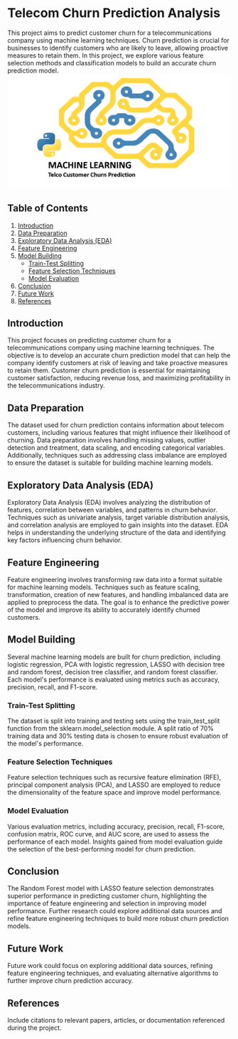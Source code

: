 # Telecom Churn Prediction Analysis


This project aims to predict customer churn for a telecommunications company using machine learning techniques. Churn prediction is crucial for businesses to identify customers who are likely to leave, allowing proactive measures to retain them. In this project, we explore various feature selection methods and classification models to build an accurate churn prediction model.
![Telecom churn image](telecom.png)

## Table of Contents
1. [Introduction](#introduction)
2. [Data Preparation](#data-preparation)
3. [Exploratory Data Analysis (EDA)](#exploratory-data-analysis-eda)
4. [Feature Engineering](#feature-engineering)
5. [Model Building](#model-building)
   - [Train-Test Splitting](#train-test-splitting)
   - [Feature Selection Techniques](#feature-selection-techniques)
   - [Model Evaluation](#model-evaluation)
6. [Conclusion](#conclusion)
7. [Future Work](#future-work)
8. [References](#references)

## Introduction <a name="introduction"></a>
This project focuses on predicting customer churn for a telecommunications company using machine learning techniques. The objective is to develop an accurate churn prediction model that can help the company identify customers at risk of leaving and take proactive measures to retain them. Customer churn prediction is essential for maintaining customer satisfaction, reducing revenue loss, and maximizing profitability in the telecommunications industry.

## Data Preparation <a name="data-preparation"></a>
The dataset used for churn prediction contains information about telecom customers, including various features that might influence their likelihood of churning. Data preparation involves handling missing values, outlier detection and treatment, data scaling, and encoding categorical variables. Additionally, techniques such as addressing class imbalance are employed to ensure the dataset is suitable for building machine learning models.

## Exploratory Data Analysis (EDA) <a name="exploratory-data-analysis-eda"></a>
Exploratory Data Analysis (EDA) involves analyzing the distribution of features, correlation between variables, and patterns in churn behavior. Techniques such as univariate analysis, target variable distribution analysis, and correlation analysis are employed to gain insights into the dataset. EDA helps in understanding the underlying structure of the data and identifying key factors influencing churn behavior.

## Feature Engineering <a name="feature-engineering"></a>
Feature engineering involves transforming raw data into a format suitable for machine learning models. Techniques such as feature scaling, transformation, creation of new features, and handling imbalanced data are applied to preprocess the data. The goal is to enhance the predictive power of the model and improve its ability to accurately identify churned customers.

## Model Building <a name="model-building"></a>
Several machine learning models are built for churn prediction, including logistic regression, PCA with logistic regression, LASSO with decision tree and random forest, decision tree classifier, and random forest classifier. Each model's performance is evaluated using metrics such as accuracy, precision, recall, and F1-score.

### Train-Test Splitting <a name="train-test-splitting"></a>
The dataset is split into training and testing sets using the train_test_split function from the sklearn.model_selection module. A split ratio of 70% training data and 30% testing data is chosen to ensure robust evaluation of the model's performance.

### Feature Selection Techniques <a name="feature-selection-techniques"></a>
Feature selection techniques such as recursive feature elimination (RFE), principal component analysis (PCA), and LASSO are employed to reduce the dimensionality of the feature space and improve model performance.

### Model Evaluation <a name="model-evaluation"></a>
Various evaluation metrics, including accuracy, precision, recall, F1-score, confusion matrix, ROC curve, and AUC score, are used to assess the performance of each model. Insights gained from model evaluation guide the selection of the best-performing model for churn prediction.

## Conclusion <a name="conclusion"></a>
The Random Forest model with LASSO feature selection demonstrates superior performance in predicting customer churn, highlighting the importance of feature engineering and selection in improving model performance. Further research could explore additional data sources and refine feature engineering techniques to build more robust churn prediction models.

## Future Work <a name="future-work"></a>
Future work could focus on exploring additional data sources, refining feature engineering techniques, and evaluating alternative algorithms to further improve churn prediction accuracy.

## References <a name="references"></a>
Include citations to relevant papers, articles, or documentation referenced during the project.

